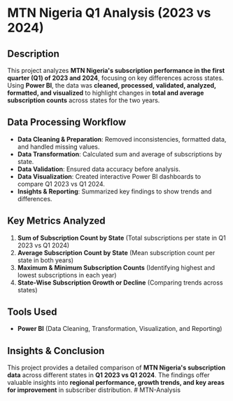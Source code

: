 # MTN Nigeria Q1 Analysis (2023 vs 2024)  

## Description  
This project analyzes **MTN Nigeria's subscription performance in the first quarter (Q1) of 2023 and 2024**, focusing on key differences across states. Using **Power BI**, the data was **cleaned, processed, validated, analyzed, formatted, and visualized** to highlight changes in **total and average subscription counts** across states for the two years.  

## Data Processing Workflow  
- **Data Cleaning & Preparation**: Removed inconsistencies, formatted data, and handled missing values.  
- **Data Transformation**: Calculated sum and average of subscriptions by state.  
- **Data Validation**: Ensured data accuracy before analysis.  
- **Data Visualization**: Created interactive Power BI dashboards to compare Q1 2023 vs Q1 2024.  
- **Insights & Reporting**: Summarized key findings to show trends and differences.  

## Key Metrics Analyzed  
1. **Sum of Subscription Count by State** (Total subscriptions per state in Q1 2023 vs Q1 2024)  
2. **Average Subscription Count by State** (Mean subscription count per state in both years)  
3. **Maximum & Minimum Subscription Counts** (Identifying highest and lowest subscriptions in each year)  
4. **State-Wise Subscription Growth or Decline** (Comparing trends across states)  

## Tools Used  
- **Power BI** (Data Cleaning, Transformation, Visualization, and Reporting)  

## Insights & Conclusion  
This project provides a detailed comparison of **MTN Nigeria's subscription data** across different states in **Q1 2023 vs Q1 2024**. The findings offer valuable insights into **regional performance, growth trends, and key areas for improvement** in subscriber distribution. # MTN-Analysis
